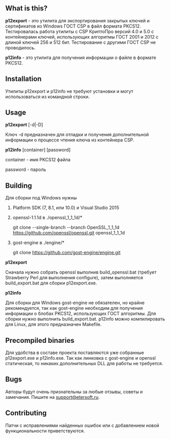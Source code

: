 What is this?
---------------------
**p12export** - это утилита для экспортирования закрытых ключей и сертификатов
из Windows ГОСТ CSP в файл формата PKCS12. Тестировалась работа утилиты с CSP
КриптоПро версий 4.0 и 5.0 с контейнерами ключей, использующих алгоритмы ГОСТ
2001 и 2012 с длиной ключей 256 и 512 бит. Тестирование с другими ГОСТ CSP не
проводилось.

**p12info** - это утилита для получения информации о файле в формате PKCS12.

Installation
------------
Утилиты p12export и p12info не требуют установки и могут использоваться
из командной строки.

Usage
-----
**p12export** [-d|-D]

Ключ -d предназначен для отладки и получения дополнительной информации
о процессе чтения ключа из контейнера CSP.

**p12info** [container] [password]

container - имя PKCS12 файла

password - пароль

Building
--------
Для сборки под Windows нужны

1. Platform SDK (7, 8.1, или 10.0) и Visual Studio 2015

1. openssl-1.1.1d в ./openssl_1_1_1d/*

    git clone --single-branch --branch OpenSSL_1_1_1d https://github.com/openssl/openssl.git openssl_1_1_1d

1. gost-engine в ./engine/*

    git clone https://github.com/gost-engine/engine.git

**p12export**

Сначала нужно собрать openssl выполнив build_openssl.bat (требует Strawberry Perl для
выполнения configure), затем выполняется build_export.bat для сборки p12export.exe.

**p12info**

Для сборки для Windows gost-engine не обязателен, но крайне рекомендуется, так как
gost-engine необходим для получения информации о блобах PKCS12, использующих ГОСТ
алгоритмы. Для сборки нужно выполнить build_export.bat. p12info можно компилировать
для Linux, для этого предназначен Makefile.

Precompiled binaries
--------------------
Для удобства в составе проекта поставляются уже собранные p12export.exe и p12info.exe.
Так как линковка с gost-engine и openssl статическая, то никаких дополнительных DLL
для работы не требуется.

Bugs
----
Авторы будут очень признательны за любые отзывы, советы и замечания.
Пишите на support@etersoft.ru.

Contributing
------------
Патчи с исправлениями найденных ошибок или с добавлением новой функциональности
приветствуются.
